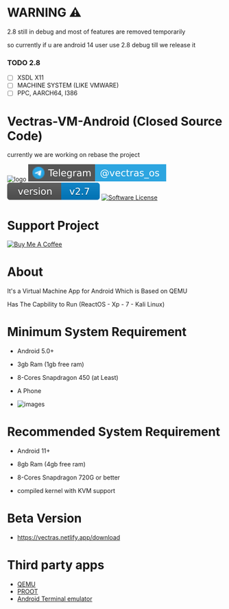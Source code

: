 # WARNING ⚠ 

2.8 still in debug and most of features are removed temporarily 

so currently if u are android 14 user use 2.8 debug till we release it

### TODO 2.8

- [ ] XSDL X11
- [ ] MACHINE SYSTEM (LIKE VMWARE)
- [ ] PPC, AARCH64, I386

# Vectras-VM-Android (Closed Source Code)

currently we are working on rebase the project

![logo](https://raw.githubusercontent.com/epicstudios856/Vectras-VM-Android/master/resources/vectras-logo.png)
[![Telegram Channel][ico-telegram]][link-telegram]
[![Latest Version][ico-version]][link-releases]
[![Software License][ico-license]](LICENSE.md)


# Support Project
<a href="https://www.buymeacoffee.com/vectrasvm" target="_blank"><img src="https://cdn.buymeacoffee.com/buttons/default-orange.png" alt="Buy Me A Coffee" height="41" width="174"></a>

# About

It's a Virtual Machine App for Android Which is Based on QEMU

Has The Capbility to Run (ReactOS - Xp - 7 - Kali Linux)

# Minimum System Requirement

* Android 5.0+

* 3gb Ram (1gb free ram)

* 8-Cores Snapdragon 450 (at Least)

* A Phone
* ![images](https://github.com/ahmedbarakat2007/Vectras-windows-emulator/assets/118398763/8e453927-4235-4489-a100-9c909153bb2f)

# Recommended System Requirement

* Android 11+

* 8gb Ram (4gb free ram)

* 8-Cores Snapdragon 720G or better

* compiled kernel with KVM support

# Beta Version

* https://vectras.netlify.app/download

# Third party apps
 * [QEMU](https://github.com/qemu/qemu)
 * [PROOT](https://proot-me.github.io/)
 * [Android Terminal emulator](https://github.com/jackpal/Android-Terminal-Emulator)

[ico-telegram]: https://raw.githubusercontent.com/epicstudios856/Vectras-windows-emulator/main/res/images/telegram.svg
[ico-version]: https://raw.githubusercontent.com/epicstudios856/Vectras-windows-emulator/main/res/images/version.svg
[ico-license]: https://img.shields.io/badge/License-GPL_v2-blue.svg

[link-telegram]: https://t.me/vectras_os
[link-repo]: https://github.com/epicstudios856/Vectras-VM-Android/
[link-releases]: https://github.com/epicstudios856/Vectras-VM-Android/releases/
